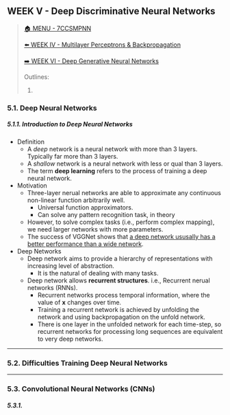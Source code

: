 ## WEEK V - Deep Discriminative Neural Networks

>[🏠 MENU - 7CCSMPNN](year3/7ccsmpnn.md)
>
>[⬅️ WEEK IV - Multilayer Perceptrons & Backpropagation](year3/7ccsmpnn/w4.md)
>
>[➡️ WEEK VI - Deep Generative Neural Networks](year3/7ccsmpnn/w6.md)
>
>Outlines:
>
>1. 

### 5.1. Deep Neural Networks

##### 5.1.1. Introduction to Deep Neural Networks

- Definition
  - A *deep* network is a neural network with more than 3 layers. Typically far more than 3 layers.
  - A *shallow* network is a neural network with less or qual than 3 layers.
  - The term **deep learning** refers to the process of training a deep neural network. 
- Motivation
  - Three-layer nerual networks are able to approximate any continuous non-linear function arbitrarily well.
    - Universal function approximators.
    - Can solve any pattern recognition task, in theory
  - However, to solve complex tasks (i.e., perform complex mapping), we need larger networks with more parameters. 
  - The success of VGGNet shows that <u>a deep network ususally has a better performance than a wide network</u>. 
- Deep Networks
  - Deep network aims to provide a hierarchy of representations with increasing level of abstraction.
    - It is the natural of dealing with many tasks.
  - Deep network allows **recurrent structures**. i.e., Recurrent nerual networks (RNNs). 
    - Recurrent networks process temporal information, where the value of $\textbf{x}$ changes over time. 
    - Training a recurrent network is achieved by unfolding the network and using backpropagation on the unfold network. 
    - There is one layer in the unfolded network for each time-step, so recurrent networks for processing long sequences are equivalent to very deep networks. 

---

### 5.2. Difficulties Training Deep Neural Networks





---

### 5.3. Convolutional Neural Networks (CNNs)

##### 5.3.1. 